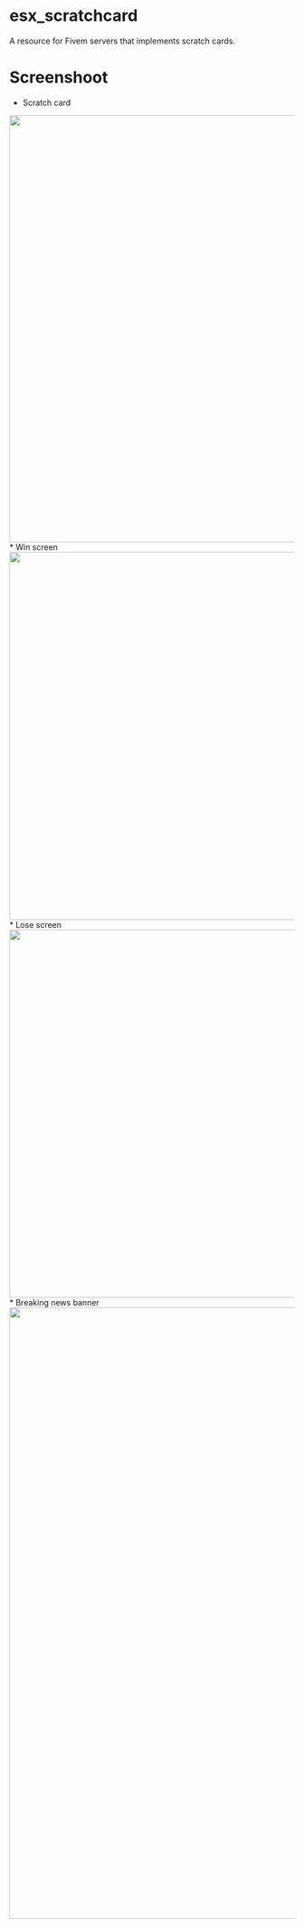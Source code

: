 # esx_scratchcard
A resource for Fivem servers that implements scratch cards.

# Screenshoot
* Scratch card
<img src="https://i.postimg.cc/15jBX15m/i2.png" height="754" width="638">
* Win screen
<img src="https://i.postimg.cc/nh9kQSCv/i3.png" height="650" width="650">
* Lose screen
<img src="https://i.postimg.cc/k5ryNNbL/i4.png" height="650" width="650">
* Breaking news banner
<img src="https://i.postimg.cc/m2DVTg4p/i1.png" height="1080" width="1920">
